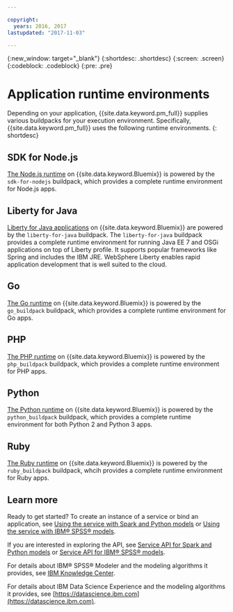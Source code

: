```yaml
---

copyright:
  years: 2016, 2017
lastupdated: "2017-11-03"

---
```


{:new_window: target="_blank"}
{:shortdesc: .shortdesc}
{:screen: .screen}
{:codeblock: .codeblock}
{:pre: .pre}

# Application runtime environments

Depending on your application, {{site.data.keyword.pm_full}} supplies various buildpacks for your execution environment. Specifically, {{site.data.keyword.pm_full}} uses the following runtime environments.
{: shortdesc}

## SDK for Node.js

[The Node.js runtime](../../runtimes/nodejs/index.html) on {{site.data.keyword.Bluemix}} is powered by the `sdk-for-nodejs` buildpack, which provides a complete runtime environment for Node.js apps.

## Liberty for Java

[Liberty for Java applications](../../runtimes/liberty/index.html) on {{site.data.keyword.Bluemix}} are powered by the `liberty-for-java` buildpack. The `liberty-for-java` buildpack provides a complete runtime environment for running Java EE 7 and OSGi applications on top of Liberty profile. It supports popular frameworks like Spring and includes the IBM JRE. WebSphere Liberty enables rapid application development that is well suited to the cloud.

## Go

[The Go runtime](../../runtimes/go/index.html) on {{site.data.keyword.Bluemix}} is powered by the `go_buildpack` buildpack, which provides a complete runtime environment for Go apps. 

## PHP

[The PHP runtime](../../runtimes/php/index.html) on {{site.data.keyword.Bluemix}} is powered by the `php_buildpack` buildpack, which provides a complete runtime environment for PHP apps. 

## Python

[The Python runtime](../../runtimes/python/index.html) on {{site.data.keyword.Bluemix}} is powered by the `python_buildpack` buildpack, which provides a complete runtime environment for both Python 2 and Python 3 apps.

## Ruby

[The Ruby runtime](../../runtimes/ruby/index.html) on {{site.data.keyword.Bluemix}} is powered by the `ruby_buildpack` buildpack, whcih provides a complete runtime environment for Ruby apps.

## Learn more

Ready to get started? To create an instance of a service or bind
an application, see [Using the service with Spark and Python models](using_pm_service_dsx.html) or
[Using the service with IBM® SPSS® models](using_pm_service.html).

If you are interested in exploring the API, see [Service API for Spark and Python models](pm_service_api_spark.html) or [Service
API for IBM® SPSS® models](pm_service_api_spss.html).

For details about IBM® SPSS® Modeler and the modeling algorithms it
provides, see [IBM Knowledge Center](https://www.ibm.com/support/knowledgecenter/SS3RA7).

For details about IBM Data Science Experience and the modeling
algorithms it provides, see [https://datascience.ibm.com](https://datascience.ibm.com).
